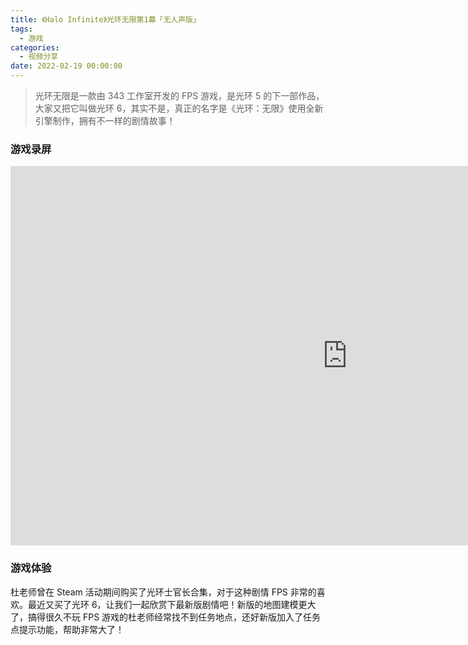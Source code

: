 ```yaml
---
title: 《Halo Infinite》光环无限第1幕「无人声版」
tags:
  - 游戏
categories:
  - 视频分享
date: 2022-02-19 00:00:00
---
```


> 光环无限是一款由 343 工作室开发的 FPS 游戏，是光环 5 的下一部作品，大家又把它叫做光环 6，其实不是，真正的名字是《光环：无限》使用全新引擎制作，拥有不一样的剧情故事！

<!-- more -->

### 游戏录屏

<iframe src="https://player.bilibili.com/player.html?bvid=BV1gZ4y1k7RV&page=1" scrolling="no" border="0" frameborder="no" framespacing="0" allowfullscreen="true" width="1078" height="607"> </iframe>

### 游戏体验

杜老师曾在 Steam 活动期间购买了光环士官长合集，对于这种剧情 FPS 非常的喜欢。最近又买了光环 6，让我们一起欣赏下最新版剧情吧！新版的地图建模更大了，搞得很久不玩 FPS 游戏的杜老师经常找不到任务地点，还好新版加入了任务点提示功能，帮助非常大了！
